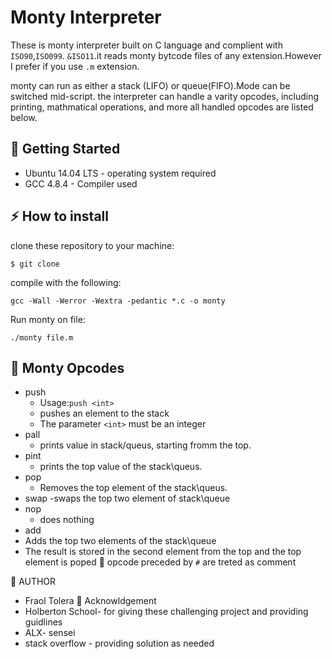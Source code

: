 Monty Interpreter   
=======================
These is monty interpreter built on C language and complient with ```ISO90```,```ISO099```. ```&ISO11```.it reads monty bytcode files
of any extension.However I prefer if you use ```.m``` extension.

monty can run as either a stack (LIFO) or queue(FIFO).Mode can be switched mid-script. the interpreter 
can handle a varity opcodes, including printing, mathmatical operations, and more all handled opcodes are listed below.

 :runner: Getting Started
----------------------------
- Ubuntu 14.04 LTS - operating system required
- GCC 4.8.4 - Compiler used

:zap: How to install
------------------------
clone these repository to your machine:
```
$ git clone
```
compile with the following:
```
gcc -Wall -Werror -Wextra -pedantic *.c -o monty
```
Run monty on file:
```
./monty file.m
```
:wrench: Monty Opcodes
-----------------------------
- push
   - Usage:```push <int>```
   - pushes an element to the stack
   - The parameter ```<int>``` must be an integer
- pall
   - prints value in stack/queus, starting fromm the top.
- pint
   - prints the top value of the stack\queus.
- pop
   - Removes the top element of the stack\queus.
- swap
   -swaps the top two element of stack\queue
- nop
  - does nothing
- add
 - Adds the top two elements of the stack\queue
 - The result is stored in the second element from the top and the top element is poped
:postbox: opcode preceded by ```#``` are treted as comment

:blue_book: AUTHOR
- Fraol Tolera 
:trumpet: Acknowldgement 
- Holberton School- for giving these challenging project and providing guidlines
- ALX- sensei 
- stack overflow - providing solution as needed

 
 